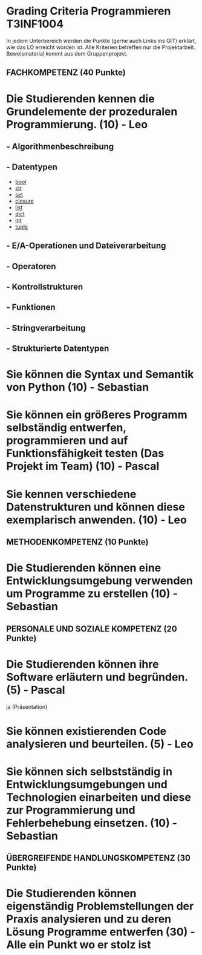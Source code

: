 <!-- https://github.com/skills/communicate-using-markdown -->

# Grading Criteria Programmieren T3INF1004
In jedem Unterbereich werden die Punkte (gerne auch Links ins GIT) erklärt, wie das LO erreicht worden ist.
Alle Kriterien betreffen nur die Projektarbeit. Beweismaterial kommt aus dem Gruppenprojekt.

## FACHKOMPETENZ (40 Punkte)

# Die Studierenden kennen die Grundelemente der prozeduralen Programmierung. (10) - Leo

## - Algorithmenbeschreibung

## - Datentypen

- [bool](https://github.com/CakeOfPain/Dashbuddy/blob/df92ce0aa2cbae4b21508d448df3fbe73af835c9/plugins/timetable.py#L129)
- [str](https://github.com/CakeOfPain/Dashbuddy/blob/df92ce0aa2cbae4b21508d448df3fbe73af835c9/plugins/kalender.py#L19)
- [set](https://github.com/CakeOfPain/Dashbuddy/blob/df92ce0aa2cbae4b21508d448df3fbe73af835c9/pluginManager.py#L12C21-L12C59)
- [closure](https://github.com/CakeOfPain/Dashbuddy/blob/df92ce0aa2cbae4b21508d448df3fbe73af835c9/pluginManager.py#L13)
- [list](https://github.com/CakeOfPain/Dashbuddy/blob/df92ce0aa2cbae4b21508d448df3fbe73af835c9/pluginManager.py#L42)
- [dict](https://github.com/CakeOfPain/Dashbuddy/blob/df92ce0aa2cbae4b21508d448df3fbe73af835c9/pluginManager.py#L59)
- [int](https://github.com/CakeOfPain/Dashbuddy/blob/df92ce0aa2cbae4b21508d448df3fbe73af835c9/dashbuddy.py#L36)
- [tuple](https://github.com/CakeOfPain/Dashbuddy/blob/df92ce0aa2cbae4b21508d448df3fbe73af835c9/plugins/gifGiphy.py#L30C32-L30C47)


## - E/A-Operationen und Dateiverarbeitung

## - Operatoren

## - Kontrollstrukturen

## - Funktionen

## - Stringverarbeitung

## - Strukturierte Datentypen

# Sie können die Syntax und Semantik von Python (10) - Sebastian
<!-- Eine Stelle aus ihrem Programmieren wählen auf die sie besonders stolz sind und begründen -->

# Sie können ein größeres Programm selbständig entwerfen, programmieren und auf Funktionsfähigkeit testen (Das Projekt im Team) (10) - Pascal
<!-- Anhand von commits zeigen, wie jeder im Projekt einen Beitrag geleistet hat -->


# Sie kennen verschiedene Datenstrukturen und können diese exemplarisch anwenden. (10) - Leo
<!-- Eine Stelle aus dem Projekt wählen auf die sie besonders stolz sind und begründen -->



## METHODENKOMPETENZ (10 Punkte)

# Die Studierenden können eine Entwicklungsumgebung verwenden um Programme zu erstellen (10) - Sebastian
<!-- Beweise anbringen für Nutzen folgender Tools (können links, screenshots und screnncasts sein) -->

<!-- zB -->
<!-- GIT -->
<!-- VSC -->
<!-- Copilot -->
<!-- other -->



## PERSONALE UND SOZIALE KOMPETENZ (20 Punkte)

# Die Studierenden können ihre Software erläutern und begründen. (5) - Pascal
<!-- Jeder in der Gruppe: You have helped someone else and taught something to a fellow student (get a support message from one person) -->
ja (Präsentation)

# Sie können existierenden Code analysieren und beurteilen. (5) - Leo
<!-- Pro Gruppe:You have critiqued another group project. Link to your critique here (another wiki page on your git) and link the project in the critique, use these evaluation criteria to critique the other project. Make sure they get a top grade after making the suggested changes -->


# Sie können sich selbstständig in Entwicklungsumgebungen und Technologien einarbeiten und diese zur Programmierung und Fehlerbehebung einsetzen. (10) - Sebastian
<!-- Which technology did you learn outside of the teacher given input -->
<!-- Did you or your group get help from someone in the classroom (get a support message here from the person who helped you) -->



## ÜBERGREIFENDE HANDLUNGSKOMPETENZ (30 Punkte)

# Die Studierenden können eigenständig Problemstellungen der Praxis analysieren und zu deren Lösung Programme entwerfen (30) - Alle ein Punkt wo er stolz ist
<!-- Which parts of your project are you proud of and why (describe, analyse, link) -->
<!-- Where were the problems with your implementation, timeline, functionality, team management (describe, analyse, reflect from past to future, link if relevant) -->


